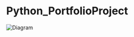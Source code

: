 # Python_PortfolioProject

![Diagram](https://github.com/AnnabellemRuckle/Python_PortfolioProject/Images/Screenshot1.png)



